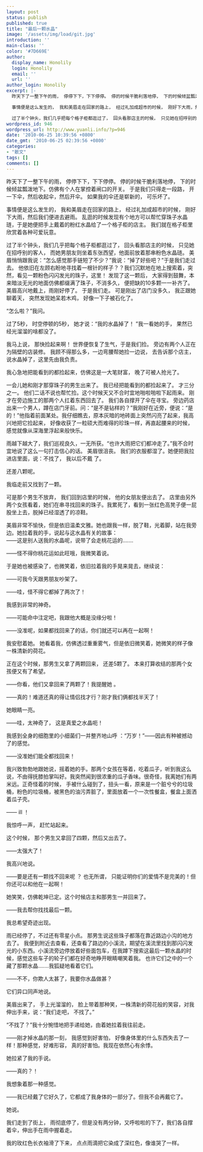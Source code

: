 ```yaml
---
layout: post
status: publish
published: true
title: "最后一颗水晶"
image: '/assets/img/load/git.jpg'
introduction: ''
main-class: ''
color: '#7D669E'
author:
  display_name: Honolily
  login: Honolily
  email: ''
  url: ''
author_login: Honolily
excerpt: |-
  昨天下了一整下午的雨， 停停下下，下下停停。 停的时候干脆利落地停， 下的时候倾盆瓢泼地下。仿佛有个人在掌控着闸口的开关。 于是我们只得走一段路， 开一下伞，然后收起伞，然后开伞。 如果我的伞还是崭新的， 可乐坏了。&nbsp;

  事情便是这么发生的， 我和美眉走在回家的路上， 经过礼加成超市的时候， 刚好下大雨，然后我们便进去避雨。 乱逛的时候发现有个地方可以帮忙穿珠子水晶琏，于是她便把手上戴着的粉红水晶给了一个格子柜的店主。 我们就在格子柜里欣赏着各种可爱玩意。

  过了半个钟头，我们几乎把每个格子柜都逛过了， 回头看那店主的时候， 只见她在招呼别的客人， 而她男朋友则坐着东张西望，他面前放着那串粉色水晶琏。 美眉悄悄跟我说：&ldquo;怎么感觉那手链短了不少？&rdquo;我说：&ldquo;掉了好些吧？&rdquo;于是我们走过去。 他依旧在左顾右盼地寻找着一根针的样子？？我们沉默地在地上搜索着，突然，看见一颗粉色闪闪发光的珠子，这里！ 发现了这一颗后， 大家得到鼓舞，本来暗淡无光的地面仿佛都缀满了珠子，不消多久， 便把缺的10多颗一一补齐了。 美眉高兴地戴上，雨刚好停了。 于是我们走。 可是刚出了店门没多久， 我正跟她聊着天， 突然发现她呆若木鸡， 好像一下子被石化了。
wordpress_id: 946
wordpress_url: http://www.yuanli.info/?p=946
date: '2010-06-25 10:39:56 +0800'
date_gmt: '2010-06-25 02:39:56 +0800'
categories:
- "散文"
tags: []
comments: []
---
```

<p>昨天下了一整下午的雨， 停停下下，下下停停。 停的时候干脆利落地停， 下的时候倾盆瓢泼地下。仿佛有个人在掌控着闸口的开关。 于是我们只得走一段路， 开一下伞，然后收起伞，然后开伞。 如果我的伞还是崭新的， 可乐坏了。&nbsp;</p>
<p>事情便是这么发生的， 我和美眉走在回家的路上， 经过礼加成超市的时候， 刚好下大雨，然后我们便进去避雨。 乱逛的时候发现有个地方可以帮忙穿珠子水晶琏，于是她便把手上戴着的粉红水晶给了一个格子柜的店主。 我们就在格子柜里欣赏着各种可爱玩意。</p>
<p>过了半个钟头，我们几乎把每个格子柜都逛过了， 回头看那店主的时候， 只见她在招呼别的客人， 而她男朋友则坐着东张西望，他面前放着那串粉色水晶琏。 美眉悄悄跟我说：&ldquo;怎么感觉那手链短了不少？&rdquo;我说：&ldquo;掉了好些吧？&rdquo;于是我们走过去。 他依旧在左顾右盼地寻找着一根针的样子？？我们沉默地在地上搜索着，突然，看见一颗粉色闪闪发光的珠子，这里！ 发现了这一颗后， 大家得到鼓舞，本来暗淡无光的地面仿佛都缀满了珠子，不消多久， 便把缺的10多颗一一补齐了。 美眉高兴地戴上，雨刚好停了。 于是我们走。 可是刚出了店门没多久， 我正跟她聊着天， 突然发现她呆若木鸡， 好像一下子被石化了。<a id="more"></a><a id="more-946"></a>&nbsp;</p>
<p>&ldquo;怎么啦？&rdquo;我问。&nbsp;</p>
<p>过了5秒， 时空停顿的5秒， 她才说：&ldquo;我的水晶掉了！ &rdquo;我一看她的手， 果然已经光溜溜的啥都没了。</p>
<p>我马上说， 那快捡起来啊！ 世界便恢复了生气，于是我们捡。 旁边有两个人正在为隔壁的店装修。 我顾不得那么多，一边弯腰帮她捡一边说， 去告诉那个店主， 说水晶掉了，这里先由我负责。</p>
<p>我心急地把能看到的都捡起来，仿佛这是一大笔财富， 晚了可被人抢光了。&nbsp;</p>
<p>一会儿她和刚才那穿珠子的男生出来了。 我已经把能看到的都捡起来了。 才三分之一。 他们二话不说也帮忙捡。这个时候天又不合时宜地啪啦啪啦下起雨来。 刚才在旁边施工的那两个人扛着东西回去了。 我们各自撑开了伞在寻宝。 旁边药店出来一个男人，蹲在店门牙前。问：&ldquo;是不是钻样的？&rdquo;我刚好在近旁，便说：&ldquo;是的！&rdquo;他指着前面某处。我仔细瞧去，原本灰暗的地砖面上突然闪亮了起来，我高兴地把它捡起来， 好像收获了一粒硕大而难得的珍珠一样，再直起腰来的时候，感觉就像从深海里浮起来般快乐。</p>
<p>雨越下越大了，我们巡视良久，一无所获。&ldquo;也许大雨把它们都冲走了。&rdquo;我不合时宜地说了这么一句打击信心的话。 美眉很沮丧。 我们的衣服都湿了。她便把我拉进店里面，说：不找了， 我以后不戴 了。</p>
<p>还差八颗呢。</p>
<p>我临走前又找到了一颗。</p>
<p>可是那个男生不放弃， 我们回到店里的时候， 他的女朋友便出去了。 店里由另外两个女孩看着，她们在串寻找回来的珠子。我累死了，看到一张红色高凳子便一屁股坐上去，脱掉已经湿透了的凉鞋。</p>
<p>美眉非常不愉快，但是依旧温柔文雅。她也跟我一样，脱了鞋，光着脚，站在我旁边。她拉着我的手，说起与这水晶有关的故事：<br />
&mdash;&mdash;这是别人送我的水晶呢，说带了会走桃花运的.......</p>
<p>&mdash;&mdash;怪不得你桃花运如此旺哦，我微笑着说。</p>
<p>于是她也被感染了，也微笑着，依旧拉着我的手晃来晃去，继续说：</p>
<p>&mdash;&mdash;可我今天跟男朋友吵架了。</p>
<p>&mdash;&mdash;哇，怪不得它都掉了两次了！</p>
<p>我感到非常的神奇。</p>
<p>&mdash;&mdash;可能命中注定吧，我跟他大概是没缘分啦！</p>
<p>&mdash;&mdash;没准呢，如果都找回来了的话，你们就还可以再在一起啊！</p>
<p>我安慰着她。 她看着我，仿佛透过重重雾气，但是依旧微笑着，她微笑的样子像一株清新的荷花。</p>
<p>正在这个时候，那男生又拿了两颗回来， 还差5颗了。 本来打算收结的那两个女孩便又有了希望。</p>
<p>&mdash;&mdash;你看，他们又拿回来了两颗了！我提醒她 。</p>
<p>&mdash;&mdash;真的！难道还真的得让情侣找才行？刚才我们俩都找半天了！</p>
<p>她眼睛一亮。&nbsp;</p>
<p>&mdash;&mdash;哇，太神奇了， 这是真爱之水晶呃！</p>
<p>我感到全身的细胞里的小细菌们一并整齐地山呼 ：&ldquo;万岁！&rdquo;&mdash;&mdash;因此有种被撼动了的感觉。&nbsp;</p>
<p>&mdash;&mdash;没准她们能全都找回来！</p>
<p>我兴致勃勃地跟她说，摇着她的手。那两个女孩在等着，吃着瓜子，听到我这么说，不由得抚膝拍掌叫好。我突然闻到很浓重的瓜子香味。很奇怪，我离她们有两米远。正奇怪着的时候， 手被什么碰到了，扭头一看，原来是一个脏兮兮的垃圾桶，粉色的垃圾桶，被黑色的油污弄脏了，里面放着一个一次性餐盒，餐盒上面洒着瓜子壳。</p>
<p>&mdash;&mdash; ill ！</p>
<p>我惊呼一声， 赶忙站起来。</p>
<p>这个时候， 那个男生又拿回了四颗，然后又出去了。</p>
<p>&mdash;&mdash;太强大了！</p>
<p>我高兴地说。</p>
<p>&mdash;&mdash;要是还有一颗找不回来呢 ？ 也无所谓， 只能证明你们的爱情不是完美的！但你还可以和他在一起啊！</p>
<p>她笑笑，仿佛乾坤已定。这个时候店主和那男生一并回来了。</p>
<p>&mdash;&mdash;我去帮你找找最后一颗。</p>
<p>我总希望奇迹出现。</p>
<p>雨已经停了，不过还有零星小点。 那男生说这些珠子都落在靠近路边小沟的地方去了。 我便到附近去查看，还查看了路边的小溪流，期望在溪流里找到那闪闪发光的小东西。小溪流旁边停放着好些面包车，在我蹲下搜索这最后一颗水晶的时候，感觉这些车子的轮子们都在好奇地睁开眼睛嘲笑着我。 也许它们之中的一个藏了那颗水晶.......我狐疑地看着它们。</p>
<p>&mdash;&mdash;不不，你欺人太甚了，我要你水晶做甚？</p>
<p>它们异口同声地说。</p>
<p>美眉出来了， 手上光溜溜的， 脸上带着那种笑，一株清新的荷花般的笑容，对我伸出手来，说：&ldquo;我们走吧， 不找了。&rdquo;</p>
<p>&ldquo;不找了？&rdquo;我十分惋惜地把手递给她，由着她拉着我往前走。</p>
<p>&mdash;&mdash;刚才掉水晶的那一刻， 我感觉到好害怕， 好像身体里的什么东西失去了一样！那种感觉，好难形容， 真的好害怕。我现在依然心有余悸。</p>
<p>她拉紧了我的手说。</p>
<p>&mdash;&mdash;真的？！</p>
<p>我想象着那一种感觉。</p>
<p>&mdash;&mdash;我已经戴了它好久了，它都成了我身体的一部分了。但我不会再戴它了。</p>
<p>她说。&nbsp;</p>
<p>我们走到了街上， 雨彻底停了，但是没有两分钟，又呼啦啦的下了，我们各自撑着伞，伸出手在雨中握着走。</p>
<p>我的玫红色长衣袖滑了下来， 点点雨滴把它染成了深红色，像谁哭了一样。</p>

